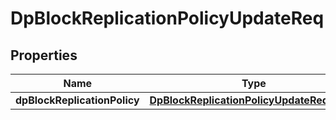 # DpBlockReplicationPolicyUpdateReq

## Properties
Name | Type | Description | Notes
------------ | ------------- | ------------- | -------------
**dpBlockReplicationPolicy** | [**DpBlockReplicationPolicyUpdateReqPolicy**](DpBlockReplicationPolicyUpdateReqPolicy.md) |  | 
